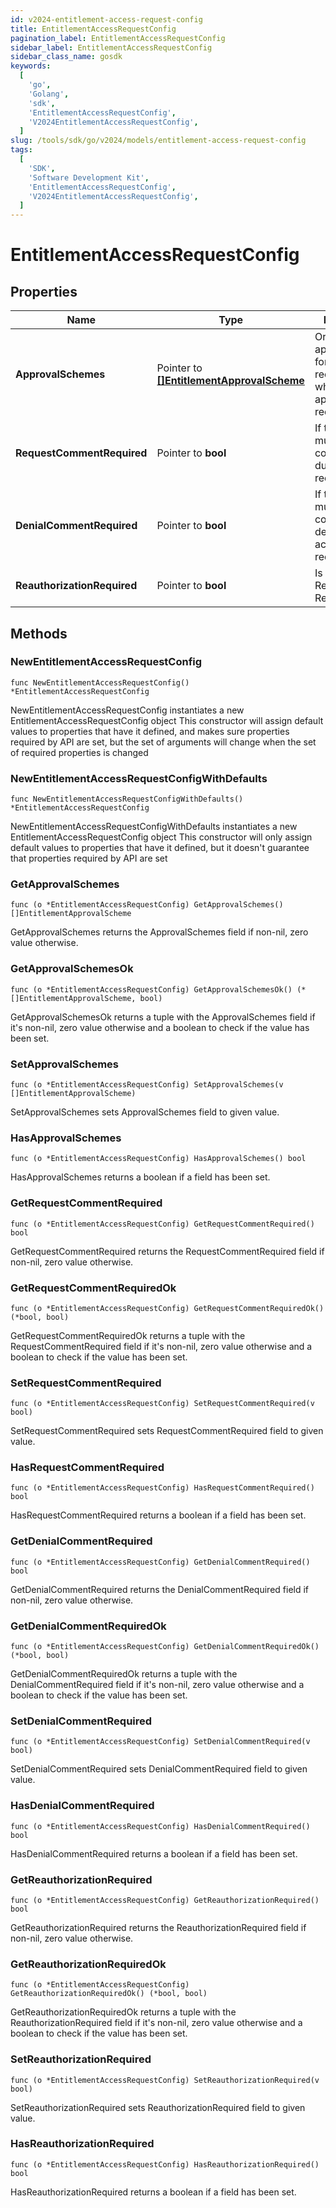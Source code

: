 ```yaml
---
id: v2024-entitlement-access-request-config
title: EntitlementAccessRequestConfig
pagination_label: EntitlementAccessRequestConfig
sidebar_label: EntitlementAccessRequestConfig
sidebar_class_name: gosdk
keywords:
  [
    'go',
    'Golang',
    'sdk',
    'EntitlementAccessRequestConfig',
    'V2024EntitlementAccessRequestConfig',
  ]
slug: /tools/sdk/go/v2024/models/entitlement-access-request-config
tags:
  [
    'SDK',
    'Software Development Kit',
    'EntitlementAccessRequestConfig',
    'V2024EntitlementAccessRequestConfig',
  ]
---
```


# EntitlementAccessRequestConfig

## Properties

| Name | Type | Description | Notes |
| --- | --- | --- | --- |
| **ApprovalSchemes** | Pointer to [**[]EntitlementApprovalScheme**](entitlement-approval-scheme) | Ordered list of approval steps for the access request. Empty when no approval is required. | [optional] |
| **RequestCommentRequired** | Pointer to **bool** | If the requester must provide a comment during access request. | [optional] [default to false] |
| **DenialCommentRequired** | Pointer to **bool** | If the reviewer must provide a comment when denying the access request. | [optional] [default to false] |
| **ReauthorizationRequired** | Pointer to **bool** | Is Reauthorization Required | [optional] [default to false] |

## Methods

### NewEntitlementAccessRequestConfig

`func NewEntitlementAccessRequestConfig() *EntitlementAccessRequestConfig`

NewEntitlementAccessRequestConfig instantiates a new EntitlementAccessRequestConfig object This constructor will assign default values to properties that have it defined, and makes sure properties required by API are set, but the set of arguments will change when the set of required properties is changed

### NewEntitlementAccessRequestConfigWithDefaults

`func NewEntitlementAccessRequestConfigWithDefaults() *EntitlementAccessRequestConfig`

NewEntitlementAccessRequestConfigWithDefaults instantiates a new EntitlementAccessRequestConfig object This constructor will only assign default values to properties that have it defined, but it doesn't guarantee that properties required by API are set

### GetApprovalSchemes

`func (o *EntitlementAccessRequestConfig) GetApprovalSchemes() []EntitlementApprovalScheme`

GetApprovalSchemes returns the ApprovalSchemes field if non-nil, zero value otherwise.

### GetApprovalSchemesOk

`func (o *EntitlementAccessRequestConfig) GetApprovalSchemesOk() (*[]EntitlementApprovalScheme, bool)`

GetApprovalSchemesOk returns a tuple with the ApprovalSchemes field if it's non-nil, zero value otherwise and a boolean to check if the value has been set.

### SetApprovalSchemes

`func (o *EntitlementAccessRequestConfig) SetApprovalSchemes(v []EntitlementApprovalScheme)`

SetApprovalSchemes sets ApprovalSchemes field to given value.

### HasApprovalSchemes

`func (o *EntitlementAccessRequestConfig) HasApprovalSchemes() bool`

HasApprovalSchemes returns a boolean if a field has been set.

### GetRequestCommentRequired

`func (o *EntitlementAccessRequestConfig) GetRequestCommentRequired() bool`

GetRequestCommentRequired returns the RequestCommentRequired field if non-nil, zero value otherwise.

### GetRequestCommentRequiredOk

`func (o *EntitlementAccessRequestConfig) GetRequestCommentRequiredOk() (*bool, bool)`

GetRequestCommentRequiredOk returns a tuple with the RequestCommentRequired field if it's non-nil, zero value otherwise and a boolean to check if the value has been set.

### SetRequestCommentRequired

`func (o *EntitlementAccessRequestConfig) SetRequestCommentRequired(v bool)`

SetRequestCommentRequired sets RequestCommentRequired field to given value.

### HasRequestCommentRequired

`func (o *EntitlementAccessRequestConfig) HasRequestCommentRequired() bool`

HasRequestCommentRequired returns a boolean if a field has been set.

### GetDenialCommentRequired

`func (o *EntitlementAccessRequestConfig) GetDenialCommentRequired() bool`

GetDenialCommentRequired returns the DenialCommentRequired field if non-nil, zero value otherwise.

### GetDenialCommentRequiredOk

`func (o *EntitlementAccessRequestConfig) GetDenialCommentRequiredOk() (*bool, bool)`

GetDenialCommentRequiredOk returns a tuple with the DenialCommentRequired field if it's non-nil, zero value otherwise and a boolean to check if the value has been set.

### SetDenialCommentRequired

`func (o *EntitlementAccessRequestConfig) SetDenialCommentRequired(v bool)`

SetDenialCommentRequired sets DenialCommentRequired field to given value.

### HasDenialCommentRequired

`func (o *EntitlementAccessRequestConfig) HasDenialCommentRequired() bool`

HasDenialCommentRequired returns a boolean if a field has been set.

### GetReauthorizationRequired

`func (o *EntitlementAccessRequestConfig) GetReauthorizationRequired() bool`

GetReauthorizationRequired returns the ReauthorizationRequired field if non-nil, zero value otherwise.

### GetReauthorizationRequiredOk

`func (o *EntitlementAccessRequestConfig) GetReauthorizationRequiredOk() (*bool, bool)`

GetReauthorizationRequiredOk returns a tuple with the ReauthorizationRequired field if it's non-nil, zero value otherwise and a boolean to check if the value has been set.

### SetReauthorizationRequired

`func (o *EntitlementAccessRequestConfig) SetReauthorizationRequired(v bool)`

SetReauthorizationRequired sets ReauthorizationRequired field to given value.

### HasReauthorizationRequired

`func (o *EntitlementAccessRequestConfig) HasReauthorizationRequired() bool`

HasReauthorizationRequired returns a boolean if a field has been set.
